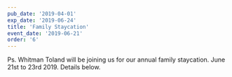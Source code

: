 ```yaml
---
pub_date: '2019-04-01'
exp_date: '2019-06-24'
title: 'Family Staycation'
event_date: '2019-06-21'
order: '6'
---
```


Ps. Whitman Toland will be joining us for our annual family staycation. June 21st to 23rd 2019. Details below.
